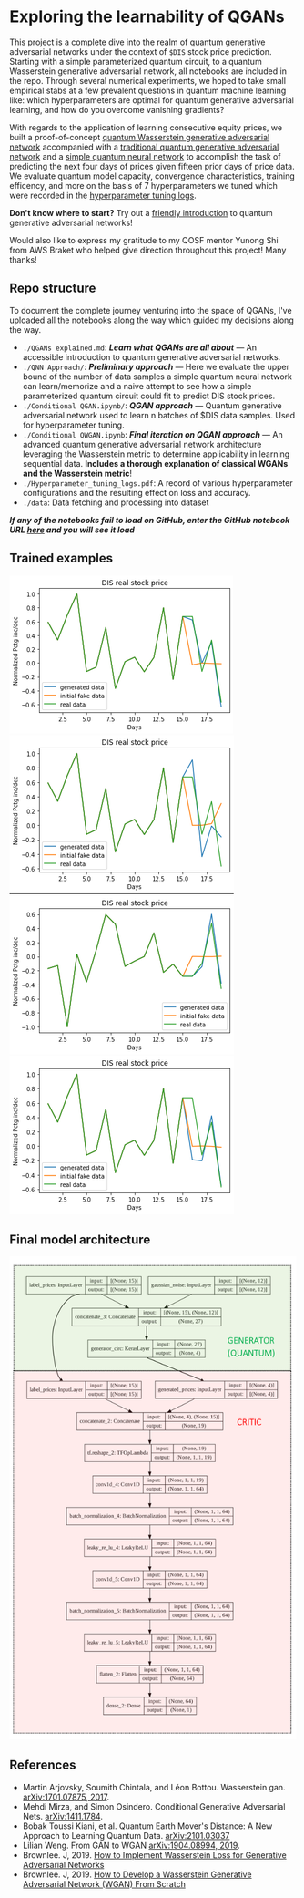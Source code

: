 # Exploring the learnability of QGANs
This project is a complete dive into the realm of quantum generative adversarial networks under the context of `$DIS` stock price prediction. Starting with a simple parameterized quantum circuit, to a quantum Wasserstein generative adversarial network, all notebooks are included in the repo. Through several numerical experiments, we hoped to take small empirical stabs at a few prevalent questions in quantum machine learning like: which hyperparameters are optimal for quantum generative adversarial learning, and how do you overcome vanishing gradients? 

With regards to the application of learning consecutive equity prices, we built a proof-of-concept [quantum Wasserstein generative adversarial network](https://github.com/Sinestro38/qosf-qgan/blob/main/Conditional%20QWGAN.ipynb) accompanied with a [traditional quantum generative adversarial network](https://github.com/Sinestro38/qosf-qgan/blob/main/Conditional%20QGAN.ipynb) and a [simple quantum neural network](https://github.com/Sinestro38/qosf-qgan/tree/main/QNN%20Approach) to accomplish the task of predicting the next four days of prices given fifteen prior days of price data. We evaluate quantum model capacity, convergence characteristics, training efficency, and more on the basis of 7 hyperparameters we tuned which were recorded in the [hyperparameter tuning logs](https://github.com/Sinestro38/qosf-qgan/blob/main/Hyperparameter_tuning_logs.pdf).

**Don't know where to start?** Try out a [friendly introduction](https://github.com/Sinestro38/qosf-qgan/blob/main/QGANs%20Explained.md) to quantum generative adversarial networks!

Would also like to express my gratitude to my QOSF mentor Yunong Shi from AWS Braket who helped give direction throughout this project! Many thanks!


## Repo structure
To document the complete journey venturing into the space of QGANs, I've uploaded all the notebooks along the way which guided my decisions along the way.

- `./QGANs explained.md`: **_Learn what QGANs are all about_** — An accessible introduction to quantum generative adversarial networks.
- `./QNN Approach/`: **_Preliminary approach_** — Here we evaluate the upper bound of the number of data samples a simple quantum neural network can learn/memorize and a naive attempt to see how a simple parameterized quantum circuit could fit to predict DIS stock prices.
- `./Conditional QGAN.ipynb/`: **_QGAN approach_** — Quantum generative adversarial network used to learn n batches of $DIS data samples. Used for hyperparameter tuning.
- `./Conditional QWGAN.ipynb`: **_Final iteration on QGAN approach_** — An advanced quantum generative adversarial network architecture leveraging the Wasserstein metric to determine applicability in learning sequential data. **Includes a thorough explanation of classical WGANs and the Wasserstein metric**!
- `./Hyperparameter_tuning_logs.pdf`: A record of various hyperparameter configurations and the resulting effect on loss and accuracy.
- `./data`: Data fetching and processing into dataset

**_If any of the notebooks fail to load on GitHub, enter the GitHub notebook URL [here](https://nbviewer.jupyter.org/) and you will see it load_**

## Trained examples
![](./images/qgan_ex_1.png)
![](./images/qgan_ex_2.png)
![](./images/qgan_ex_3.png)
![](./images/qgan_ex_4.png)

## Final model architecture
![](./images/qwgan_model_graph.png)

## References
- Martin Arjovsky, Soumith Chintala, and Léon Bottou. Wasserstein gan. [arXiv:1701.07875, 2017](https://arxiv.org/abs/1701.07875).
- Mehdi Mirza, and Simon Osindero. Conditional Generative Adversarial Nets. [arXiv:1411.1784](https://arxiv.org/abs/1411.1784).
- Bobak Toussi Kiani, et al. Quantum Earth Mover's Distance: A New Approach to Learning Quantum Data. [arXiv:2101.03037](https://arxiv.org/abs/2101.03037)
- Lilian Weng. From GAN to WGAN [arXiv:1904.08994, 2019](https://arxiv.org/pdf/1904.08994.pdf).
- Brownlee. J, 2019. [How to Implement Wasserstein Loss for Generative Adversarial Networks](https://machinelearningmastery.com/how-to-implement-wasserstein-loss-for-generative-adversarial-networks/)
- Brownlee. J, 2019. [How to Develop a Wasserstein Generative Adversarial Network (WGAN) From Scratch](https://machinelearningmastery.com/how-to-code-a-wasserstein-generative-adversarial-network-wgan-from-scratch/)
